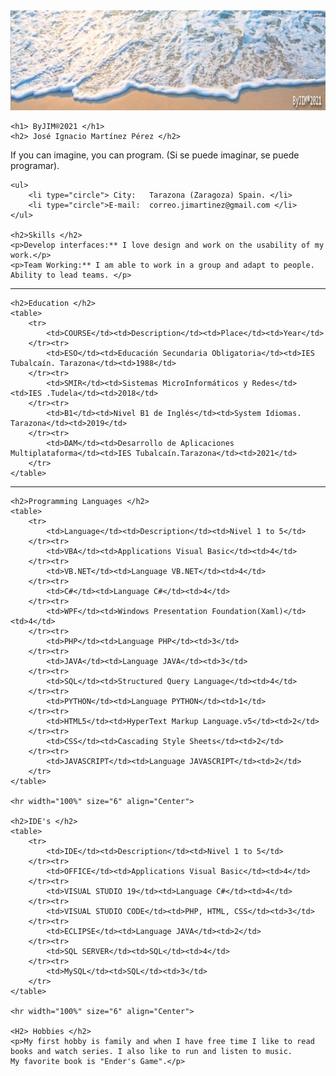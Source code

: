 <html>
<head>
	<meta name = "author" content = "ByJIM®2021"/>
	<meta name = "descripción" content="CV José Ignacio Martínez"/>
	<meta charset="utf-8" />
</head>
<body>
	<img src="banner.png" width="100%" height="160" alt="Imagen parte superior"/>


	<h1> ByJIM®2021 </h1>
	<h2> José Ignacio Martínez Pérez </h2>

	

<p> If you can imagine, you can program. (Si se puede imaginar, se puede programar).</p>


	<ul>
		<li type="circle"> City:   Tarazona (Zaragoza) Spain. </li>
		<li type="circle">E-mail:  correo.jimartinez@gmail.com </li>
	</ul>

	<h2>Skills </h2>
	<p>Develop interfaces:** I love design and work on the usability of my work.</p>
	<p>Team Working:** I am able to work in a group and adapt to people. Ability to lead teams. </p>

<hr width="100%" size="6" align="Center">

	<h2>Education </h2>
	<table>
		<tr>
			<td>COURSE</td><td>Description</td><td>Place</td><td>Year</td>
		</tr><tr>
			<td>ESO</td><td>Educación Secundaria Obligatoria</td><td>IES Tubalcaín. Tarazona</td><td>1988</td>
		</tr><tr>
			<td>SMIR</td><td>Sistemas MicroInformáticos y Redes</td><td>IES .Tudela</td><td>2018</td>
		</tr><tr>
			<td>B1</td><td>Nivel B1 de Inglés</td><td>System Idiomas. Tarazona</td><td>2019</td>
		</tr><tr>
			<td>DAM</td><td>Desarrollo de Aplicaciones Multiplataforma</td><td>IES Tubalcaín.Tarazona</td><td>2021</td>
		</tr>
	</table>
	
<hr width="100%" size="6" align="Center">
	
	<h2>Programming Languages </h2>
	<table>
		<tr>
			<td>Language</td><td>Description</td><td>Nivel 1 to 5</td>
		</tr><tr>
			<td>VBA</td><td>Applications Visual Basic</td><td>4</td>
		</tr><tr>
			<td>VB.NET</td><td>Language VB.NET</td><td>4</td>
		</tr><tr>
			<td>C#</td><td>Language C#</td><td>4</td>
		</tr><tr>
			<td>WPF</td><td>Windows Presentation Foundation(Xaml)</td><td>4</td>
		</tr><tr>
			<td>PHP</td><td>Language PHP</td><td>3</td>
		</tr><tr>
			<td>JAVA</td><td>Language JAVA</td><td>3</td>
		</tr><tr>
			<td>SQL</td><td>Structured Query Language</td><td>4</td>
		</tr><tr>
			<td>PYTHON</td><td>Language PYTHON</td><td>1</td>
		</tr><tr>
			<td>HTML5</td><td>HyperText Markup Language.v5</td><td>2</td>
		</tr><tr>
			<td>CSS</td><td>Cascading Style Sheets</td><td>2</td>
		</tr><tr>
			<td>JAVASCRIPT</td><td>Language JAVASCRIPT</td><td>2</td>
		</tr>
	</table>

	<hr width="100%" size="6" align="Center">
	
	<h2>IDE's </h2>
	<table>
		<tr>
			<td>IDE</td><td>Description</td><td>Nivel 1 to 5</td>
		</tr><tr>
			<td>OFFICE</td><td>Applications Visual Basic</td><td>4</td>
		</tr><tr>
			<td>VISUAL STUDIO 19</td><td>Language C#</td><td>4</td>
		</tr><tr>
			<td>VISUAL STUDIO CODE</td><td>PHP, HTML, CSS</td><td>3</td>
		</tr><tr>
			<td>ECLIPSE</td><td>Language JAVA</td><td>2</td>
		</tr><tr>
			<td>SQL SERVER</td><td>SQL</td><td>4</td>
		</tr><tr>
			<td>MySQL</td><td>SQL</td><td>3</td>
		</tr>
	</table>
		
	<hr width="100%" size="6" align="Center">
	
	<H2> Hobbies </h2>
	<p>My first hobby is family and when I have free time I like to read books and watch series. I also like to run and listen to music.
	My favorite book is "Ender's Game".</p>



</body>
</html>
